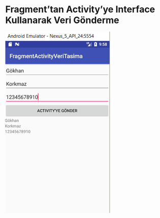 
# Fragment’tan Activity’ye Interface Kullanarak Veri Gönderme


![alt text]( https://github.com/gokankorkmaz/VeriTasimaFragmentActivity/blob/master/app/src/main/res/drawable/dataTransfer.png)
